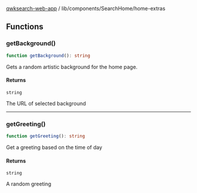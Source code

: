 [qwksearch-web-app](../../../modules.md) / lib/components/SearchHome/home-extras

## Functions

### getBackground()

```ts
function getBackground(): string
```

Gets a random artistic background for the home page.

#### Returns

`string`

The URL of selected background

***

### getGreeting()

```ts
function getGreeting(): string
```

Get a greeting based on the time of day

#### Returns

`string`

A random greeting
